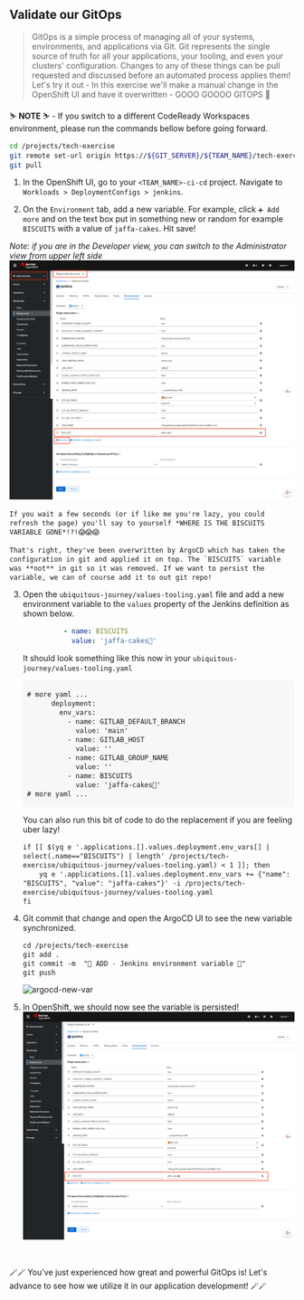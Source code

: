 ## Validate our GitOps
> GitOps is a simple process of managing all of your systems, environments, and applications via Git. Git represents the single source of truth for all your applications, your tooling, and even your clusters' configuration. Changes to any of these things can be pull requested and discussed before an automated process applies them! Let's try it out - In this exercise we'll make a manual change in the OpenShift UI and have it overwritten - GOOO GOOOO GITOPS 💪

<p class="warn">
    ⛷️ <b>NOTE</b> ⛷️ - If you switch to a different CodeReady Workspaces environment, please run the commands bellow before going forward.
</p>

```bash
cd /projects/tech-exercise
git remote set-url origin https://${GIT_SERVER}/${TEAM_NAME}/tech-exercise.git
git pull
```

1. In the OpenShift UI, go to your `<TEAM_NAME>-ci-cd` project. Navigate to `Workloads > DeploymentConfigs > jenkins`.
 
2. On the `Environment` tab, add a new variable. For example, click `➕ Add more` and on the text box put in something new or random for example `BISCUITS` with a value of `jaffa-cakes`. Hit save!
  
  _Note: if you are in the Developer view, you can switch to the Administrator view from upper left side_
![jenkins-new-var](./images/jenkins-new-var.png)

    If you wait a few seconds (or if like me you're lazy, you could refresh the page) you'll say to yourself *WHERE IS THE BISCUITS VARIABLE GONE*!?!😱😱😱

    That's right, they've been overwritten by ArgoCD which has taken the configuration in git and applied it on top. The `BISCUITS` variable was **not** in git so it was removed. If we want to persist the variable, we can of course add it to out git repo!

3. Open the `ubiquitous-journey/values-tooling.yaml` file and add a new environment variable to the `values` property of the Jenkins definition as shown below.

    ```yaml
              - name: BISCUITS
                value: 'jaffa-cakes🍪'
    ```

    It should look something like this now in your `ubiquitous-journey/values-tooling.yaml`
    <div class="highlight" style="background: #f7f7f7">
    <pre><code class="language-yaml">
    # more yaml ...
          deployment:
            env_vars:
              - name: GITLAB_DEFAULT_BRANCH
                value: 'main'
              - name: GITLAB_HOST
                value: ''
              - name: GITLAB_GROUP_NAME
                value: ''
              - name: BISCUITS
                value: 'jaffa-cakes🍪'
    # more yaml ...
    </code></pre></div>

    You can also run this bit of code to do the replacement if you are feeling uber lazy!

    ```bash#test
    if [[ $(yq e '.applications.[].values.deployment.env_vars[] | select(.name=="BISCUITS") | length' /projects/tech-exercise/ubiquitous-journey/values-tooling.yaml) < 1 ]]; then
        yq e '.applications.[1].values.deployment.env_vars += {"name": "BISCUITS", "value": "jaffa-cakes"}' -i /projects/tech-exercise/ubiquitous-journey/values-tooling.yaml
    fi
    ```

3. Git commit that change and open the ArgoCD UI to see the new variable synchronized.

    ```bash#test
    cd /projects/tech-exercise
    git add .
    git commit -m  "🍪 ADD - Jenkins environment variable 🍪"
    git push 
    ```

    ![argocd-new-var](./images/argocd-new-var.png)

5. In OpenShift, we should now see the variable is persisted!
![jenkins-argocd-new-var](./images/jenkins-argocd-new-var.png)

</br>

🪄🪄 You've just experienced how great and powerful GitOps is! Let's advance to see how we utilize it in our application development! 🪄🪄
